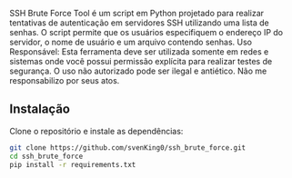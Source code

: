 SSH Brute Force Tool é um script em Python projetado para realizar tentativas de autenticação em servidores SSH utilizando uma lista de senhas. O script permite que os usuários especifiquem o endereço IP do servidor, o nome de usuário e um arquivo contendo senhas.
Uso Responsável:
Esta ferramenta deve ser utilizada somente em redes e sistemas onde você possui permissão explícita para realizar testes de segurança. O uso não autorizado pode ser ilegal e antiético. Não me responsabilizo por seus atos.


## Instalação

Clone o repositório e instale as dependências:

```bash
git clone https://github.com/svenKing0/ssh_brute_force.git
cd ssh_brute_force
pip install -r requirements.txt

